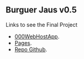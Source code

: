 ## Burguer Jaus v0.5

Links to see the Final Project
- [000WebHostApp](https://pf-gatica.000webhostapp.com).
- [Pages](https://gaticaholtmann.github.io/PF-Gatica/).
- [Repo Github](https://github.com/GaticaHoltmann/PF-Gatica). 